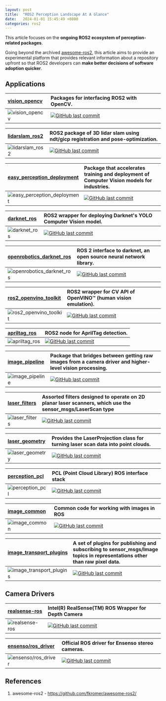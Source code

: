 ```yaml
---
layout: post
title:  "ROS2 Perception Landscape At A Glance"
date:   2024-01-01 15:45:49 +0800
categories: ros2
---
```



This article focuses on the **ongoing ROS2 ecosystem of perception-related packages**. 

Going beyond the archived [awesome-ros2](https://github.com/fkromer/awesome-ros2/), this article aims to provide an experimental platform that provides relevant information about a repository upfront so that ROS2 developers can **make better decisions of software adoption quicker**.  

## **Applications**

| [vision_opencv](https://github.com/ros-perception/vision_opencv/tree/ros2) | Packages for interfacing ROS2 with OpenCV. |
|:----------|:----------|
| ![vision_opencv](https://img.shields.io/github/stars/ros-perception/vision_opencv.svg) | [![GitHub last commit](https://img.shields.io/github/last-commit/ros-perception/vision_opencv.svg?style=flat)]() |

| [lidarslam_ros2](https://github.com/rsasaki0109/lidarslam_ros2) | ROS2 package of 3D lidar slam using ndt/gicp registration and pose-optimization. |
|:----------|:----------|
| ![lidarslam_ros2](https://img.shields.io/github/stars/rsasaki0109/lidarslam_ros2.svg) | [![GitHub last commit](https://img.shields.io/github/last-commit/rsasaki0109/lidarslam_ros2.svg?style=flat)]() |

| [easy_perception_deployment](https://github.com/ros-industrial/easy_perception_deployment) | Package that accelerates training and deployment of Computer Vision models for industries. |
|:----------|:----------|
| ![easy_perception_deployment](https://img.shields.io/github/stars/ros-industrial/easy_perception_deployment.svg) | [![GitHub last commit](https://img.shields.io/github/last-commit/ros-industrial/easy_perception_deployment.svg?style=flat)]() |

| [darknet_ros](https://github.com/leggedrobotics/darknet_ros/tree/ros2) | ROS2 wrapper for deploying Darknet's YOLO Computer Vision model. |
|:----------|:----------|
| ![darknet_ros](https://img.shields.io/github/stars/leggedrobotics/darknet_ros.svg) | [![GitHub last commit](https://img.shields.io/github/last-commit/leggedrobotics/darknet_ros.svg?style=flat)]() |

| [openrobotics_darknet_ros](https://github.com/ros2/openrobotics_darknet_ros/tree/ros2) | ROS 2 interface to darknet, an open source neural network library.  |
|:----------|:----------|
| ![openrobotics_darknet_ros](https://img.shields.io/github/stars/ros2/openrobotics_darknet_ros.svg) | [![GitHub last commit](https://img.shields.io/github/last-commit/ros2/openrobotics_darknet_ros.svg?style=flat)]() |

| [ros2_openvino_toolkit](https://github.com/intel/ros2_openvino_toolkit) | ROS2 wrapper for CV API of OpenVINO™ (human vision emulation). |
|:----------|:----------|
| ![ros2_openvino_toolkit](https://img.shields.io/github/stars/intel/ros2_openvino_toolkit.svg) | [![GitHub last commit](https://img.shields.io/github/last-commit/intel/ros2_openvino_toolkit.svg?style=flat)]() |

| [apriltag_ros](https://github.com/christianrauch/apriltag_ros) | ROS2 node for AprilTag detection. |
|:----------|:----------|
| ![apriltag_ros](https://img.shields.io/github/stars/christianrauch/apriltag_ros.svg) | [![GitHub last commit](https://img.shields.io/github/last-commit/christianrauch/apriltag_ros.svg?style=flat)]() |

| [image_pipeline](https://github.com/ros-perception/image_pipeline) | Package that bridges between getting raw images from a camera driver and higher-level vision processing. |
|:----------|:----------|
| ![image_pipeline](https://img.shields.io/github/stars/ros-perception/image_pipeline.svg) | [![GitHub last commit](https://img.shields.io/github/last-commit/ros-perception/image_pipeline.svg?style=flat)]() |

| [laser_filters](https://github.com/ros-perception/laser_filters) | Assorted filters designed to operate on 2D planar laser scanners, which use the sensor_msgs/LaserScan type |
|:----------|:----------|
| ![laser_filters](https://img.shields.io/github/stars/ros-perception/laser_filters.svg) | [![GitHub last commit](https://img.shields.io/github/last-commit/ros-perception/laser_filters.svg?style=flat)]() |

| [laser_geometry](https://github.com/ros-perception/laser_geometry) | Provides the LaserProjection class for turning laser scan data into point clouds.  |
|:----------|:----------|
| ![laser_geometry](https://img.shields.io/github/stars/ros-perception/laser_geometry.svg) | [![GitHub last commit](https://img.shields.io/github/last-commit/ros-perception/laser_geometry.svg?style=flat)]() |

| [perception_pcl](https://github.com/ros-perception/perception_pcl) | PCL (Point Cloud Library) ROS interface stack  |
|:----------|:----------|
| ![perception_pcl](https://img.shields.io/github/stars/ros-perception/perception_pcl.svg) | [![GitHub last commit](https://img.shields.io/github/last-commit/ros-perception/perception_pcl.svg?style=flat)]() |

| [image_common](https://github.com/ros-perception/image_common) | Common code for working with images in ROS  |
|:----------|:----------|
| ![image_common](https://img.shields.io/github/stars/ros-perception/image_common.svg) | [![GitHub last commit](https://img.shields.io/github/last-commit/ros-perception/image_common.svg?style=flat)]() |

| [image_transport_plugins](https://github.com/ros-perception/image_transport_plugins) | A set of plugins for publishing and subscribing to sensor_msgs/Image topics in representations other than raw pixel data.   |
|:----------|:----------|
| ![image_transport_plugins](https://img.shields.io/github/stars/ros-perception/image_transport_plugins.svg) | [![GitHub last commit](https://img.shields.io/github/last-commit/ros-perception/image_transport_plugins.svg?style=flat)]() |

## **Camera Drivers**

| [realsense-ros](https://github.com/IntelRealSense/realsense-ros) | Intel(R) RealSense(TM) ROS Wrapper for Depth Camera |
|:----------|:----------|
| ![realsense-ros](https://img.shields.io/github/stars/IntelRealSense/realsense-ros.svg) | [![GitHub last commit](https://img.shields.io/github/last-commit/IntelRealSense/realsense-ros.svg?style=flat)]() |

| [ensenso/ros_driver](https://github.com/ensenso/ros_driver) | Official ROS driver for Ensenso stereo cameras. |
|:----------|:----------|
| ![ensenso/ros_driver](https://img.shields.io/github/stars/ensenso/ros_driver.svg) | [![GitHub last commit](https://img.shields.io/github/last-commit/ensenso/ros_driver.svg?style=flat)]() |

## **References**
1. awesome-ros2 - https://github.com/fkromer/awesome-ros2/